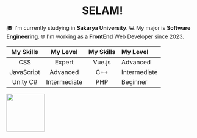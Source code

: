 <h1 align="center">SELAM!</h1>

🎓 I'm currently studying in **Sakarya University**. 
💻 My major is **Software Engineering**. 
🌐 I'm working as a **FrontEnd** Web Developer since 2023.

| My Skills | My Level | My Skills | My Level |
| :---: | :---: | :---: | :--- |
| CSS | Expert | Vue.js | Advanced |
| JavaScript | Advanced | C++ | Intermediate |
| Unity C# | Intermediate | PHP | Beginner | 
<img width="100" src="https://preview.redd.it/k%C3%BC%C3%A7%C3%BCmseyici-bak%C4%B1%C5%9F-v0-mrrp4tjqsmdb1.png?width=634&format=png&auto=webp&s=6cbf2ee76fd60c6209acaee18cc9d06ae029a5a1"/>
